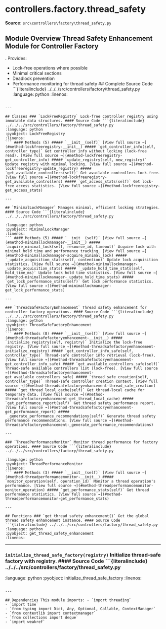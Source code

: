 # controllers.factory.thread_safety

**Source:** `src\controllers\factory\thread_safety.py`

## Module Overview Thread Safety Enhancement Module for Controller Factory

. Provides:


- Lock-free operations where possible
- Minimal critical sections
- Deadlock prevention
- Performance monitoring for thread safety ## Complete Source Code ```{literalinclude} ../../../src/controllers/factory/thread_safety.py
:language: python
:linenos:
```

---

## Classes ### `LockFreeRegistry` Lock-free controller registry using immutable data structures. #### Source Code ```{literalinclude} ../../../src/controllers/factory/thread_safety.py
:language: python
:pyobject: LockFreeRegistry
:linenos:
``` #### Methods (5) ##### `__init__(self)` [View full source →](#method-lockfreeregistry-__init__) ##### `get_controller_info(self, controller_type)` Get controller info without locking (lock-free read). [View full source →](#method-lockfreeregistry-get_controller_info) ##### `update_registry(self, new_registry)` Update registry with minimal locking. [View full source →](#method-lockfreeregistry-update_registry) ##### `get_available_controllers(self)` Get available controllers lock-free. [View full source →](#method-lockfreeregistry-get_available_controllers) ##### `get_access_stats(self)` Get lock-free access statistics. [View full source →](#method-lockfreeregistry-get_access_stats)

---

## `MinimalLockManager` Manages minimal, efficient locking strategies. #### Source Code ```{literalinclude} ../../../src/controllers/factory/thread_safety.py

:language: python
:pyobject: MinimalLockManager
:linenos:
``` #### Methods (5) ##### `__init__(self)` [View full source →](#method-minimallockmanager-__init__) ##### `acquire_minimal_lock(self, resource_id, timeout)` Acquire lock with minimal hold time and performance tracking. [View full source →](#method-minimallockmanager-acquire_minimal_lock) ##### `_update_acquisition_stats(self, contention)` Update lock acquisition statistics. [View full source →](#method-minimallockmanager-_update_acquisition_stats) ##### `_update_hold_time_stats(self, hold_time_ms)` Update lock hold time statistics. [View full source →](#method-minimallockmanager-_update_hold_time_stats) ##### `get_lock_performance_stats(self)` Get lock performance statistics. [View full source →](#method-minimallockmanager-get_lock_performance_stats)

---

### `ThreadSafeFactoryEnhancement` Thread safety enhancement for controller factory operations. #### Source Code ```{literalinclude} ../../../src/controllers/factory/thread_safety.py
:language: python
:pyobject: ThreadSafeFactoryEnhancement
:linenos:
``` #### Methods (8) ##### `__init__(self)` [View full source →](#method-threadsafefactoryenhancement-__init__) ##### `initialize_registry(self, registry)` Initialize the lock-free registry. [View full source →](#method-threadsafefactoryenhancement-initialize_registry) ##### `get_controller_info_safe(self, controller_type)` Thread-safe controller info retrieval (lock-free). [View full source →](#method-threadsafefactoryenhancement-get_controller_info_safe) ##### `get_available_controllers_safe(self)` Thread-safe available controllers list (lock-free). [View full source →](#method-threadsafefactoryenhancement-get_available_controllers_safe) ##### `thread_safe_creation(self, controller_type)` Thread-safe controller creation context. [View full source →](#method-threadsafefactoryenhancement-thread_safe_creation) ##### `get_thread_local_cache(self)` Get thread-local cache for temporary data. [View full source →](#method-threadsafefactoryenhancement-get_thread_local_cache) ##### `get_performance_report(self)` Get thread safety performance report. [View full source →](#method-threadsafefactoryenhancement-get_performance_report) ##### `_generate_performance_recommendations(self)` Generate thread safety performance recommendations. [View full source →](#method-threadsafefactoryenhancement-_generate_performance_recommendations)

---

### `ThreadPerformanceMonitor` Monitor thread performance for factory operations. #### Source Code ```{literalinclude} ../../../src/controllers/factory/thread_safety.py

:language: python
:pyobject: ThreadPerformanceMonitor
:linenos:
``` #### Methods (3) ##### `__init__(self)` [View full source →](#method-threadperformancemonitor-__init__) ##### `monitor_operation(self, operation_id)` Monitor a thread operation's performance. [View full source →](#method-threadperformancemonitor-monitor_operation) ##### `get_performance_stats(self)` Get thread performance statistics. [View full source →](#method-threadperformancemonitor-get_performance_stats)

---

## Functions ### `get_thread_safety_enhancement()` Get the global thread safety enhancement instance. #### Source Code ```{literalinclude} ../../../src/controllers/factory/thread_safety.py
:language: python
:pyobject: get_thread_safety_enhancement
:linenos:
```

---

### `initialize_thread_safe_factory(registry)` Initialize thread-safe factory with registry. #### Source Code ```{literalinclude} ../../../src/controllers/factory/thread_safety.py

:language: python
:pyobject: initialize_thread_safe_factory
:linenos:
```

---

## Dependencies This module imports: - `import threading`
- `import time`
- `from typing import Dict, Any, Optional, Callable, ContextManager`
- `from contextlib import contextmanager`
- `from collections import deque`
- `import weakref`
